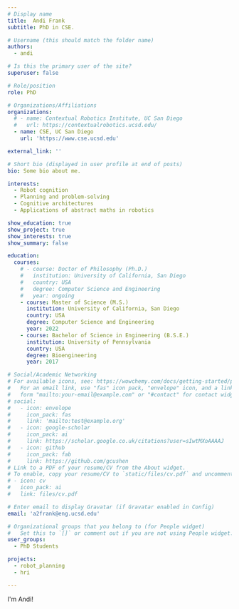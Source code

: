 ```yaml
---
# Display name
title:  Andi Frank 
subtitle: PhD in CSE.

# Username (this should match the folder name)
authors:
  - andi

# Is this the primary user of the site?
superuser: false

# Role/position
role: PhD

# Organizations/Affiliations
organizations:
  # - name: Contextual Robotics Institute, UC San Diego
  #   url: https://contextualrobotics.ucsd.edu/
  - name: CSE, UC San Diego
    url: 'https://www.cse.ucsd.edu'

external_link: ''

# Short bio (displayed in user profile at end of posts)
bio: Some bio about me.

interests:
  - Robot cognition
  - Planning and problem-solving
  - Cognitive architectures
  - Applications of abstract maths in robotics

show_education: true
show_project: true
show_interests: true
show_summary: false

education:
  courses:
    # - course: Doctor of Philosophy (Ph.D.) 
    #   institution: University of California, San Diego
    #   country: USA
    #   degree: Computer Science and Engineering
    #   year: ongoing
    - course: Master of Science (M.S.) 
      institution: University of California, San Diego
      country: USA
      degree: Computer Science and Engineering
      year: 2022
    - course: Bachelor of Science in Engineering (B.S.E.) 
      institution: University of Pennsylvania
      country: USA
      degree: Bioengineering
      year: 2017

# Social/Academic Networking
# For available icons, see: https://wowchemy.com/docs/getting-started/page-builder/#icons
#   For an email link, use "fas" icon pack, "envelope" icon, and a link in the
#   form "mailto:your-email@example.com" or "#contact" for contact widget.
# social:
#   - icon: envelope
#     icon_pack: fas
#     link: 'mailto:test@example.org'
#   - icon: google-scholar
#     icon_pack: ai
#     link: https://scholar.google.co.uk/citations?user=sIwtMXoAAAAJ
#   - icon: github
#     icon_pack: fab
#     link: https://github.com/gcushen
# Link to a PDF of your resume/CV from the About widget.
# To enable, copy your resume/CV to `static/files/cv.pdf` and uncomment the lines below.
# - icon: cv
#   icon_pack: ai
#   link: files/cv.pdf

# Enter email to display Gravatar (if Gravatar enabled in Config)
email: 'a2frank@eng.ucsd.edu'

# Organizational groups that you belong to (for People widget)
#   Set this to `[]` or comment out if you are not using People widget.
user_groups:
  - PhD Students

projects:
  - robot_planning
  - hri

---
```


I'm Andi!